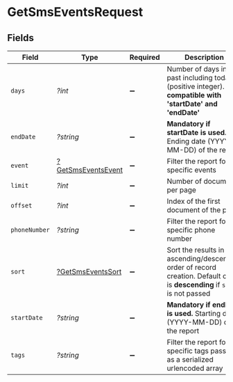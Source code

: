 # GetSmsEventsRequest


## Fields

| Field                                                                                                                          | Type                                                                                                                           | Required                                                                                                                       | Description                                                                                                                    |
| ------------------------------------------------------------------------------------------------------------------------------ | ------------------------------------------------------------------------------------------------------------------------------ | ------------------------------------------------------------------------------------------------------------------------------ | ------------------------------------------------------------------------------------------------------------------------------ |
| `days`                                                                                                                         | *?int*                                                                                                                         | :heavy_minus_sign:                                                                                                             | Number of days in the past including today (positive integer). **Not compatible with 'startDate' and 'endDate'**<br/>          |
| `endDate`                                                                                                                      | *?string*                                                                                                                      | :heavy_minus_sign:                                                                                                             | **Mandatory if startDate is used.** Ending date (YYYY-MM-DD) of the report<br/>                                                |
| `event`                                                                                                                        | [?GetSmsEventsEvent](../../models/operations/GetSmsEventsEvent.md)                                                             | :heavy_minus_sign:                                                                                                             | Filter the report for specific events                                                                                          |
| `limit`                                                                                                                        | *?int*                                                                                                                         | :heavy_minus_sign:                                                                                                             | Number of documents per page                                                                                                   |
| `offset`                                                                                                                       | *?int*                                                                                                                         | :heavy_minus_sign:                                                                                                             | Index of the first document of the page                                                                                        |
| `phoneNumber`                                                                                                                  | *?string*                                                                                                                      | :heavy_minus_sign:                                                                                                             | Filter the report for a specific phone number                                                                                  |
| `sort`                                                                                                                         | [?GetSmsEventsSort](../../models/operations/GetSmsEventsSort.md)                                                               | :heavy_minus_sign:                                                                                                             | Sort the results in the ascending/descending order of record creation. Default order is **descending** if `sort` is not passed |
| `startDate`                                                                                                                    | *?string*                                                                                                                      | :heavy_minus_sign:                                                                                                             | **Mandatory if endDate is used.** Starting date (YYYY-MM-DD) of the report<br/>                                                |
| `tags`                                                                                                                         | *?string*                                                                                                                      | :heavy_minus_sign:                                                                                                             | Filter the report for specific tags passed as a serialized urlencoded array                                                    |